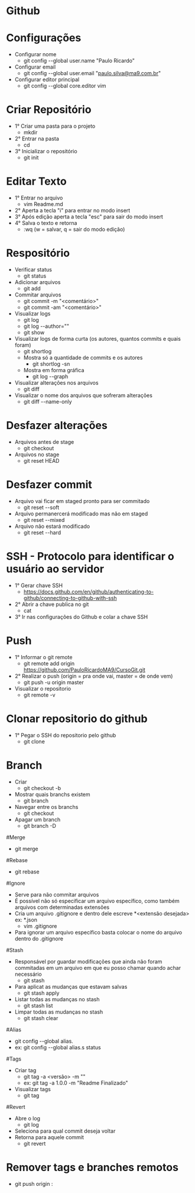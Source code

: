 # Github

# Configurações
- Configurar nome
  - git config --global user.name "Paulo Ricardo"
- Configurar email
  - git config --global user.email "paulo.silva@ma9.com.br"
- Configurar editor principal
  - git config --global core.editor vim


# Criar Repositório
- 1° Criar uma pasta para o projeto
  - mkdir <Nome Do Projeto>
- 2° Entrar na pasta
  - cd <Diretorio Do Projeto>
- 3° Inicializar o repositório
  - git init


# Editar Texto
- 1° Entrar no arquivo
  - vim Readme.md
- 2° Aperta a tecla "i" para entrar no modo insert
- 3° Após edição aperta a tecla "esc" para sair do modo insert
- 4° Salva o texto e retorna
  - :wq   (w = salvar, q = sair do modo edição)


# Respositório
- Verificar status
  - git status
- Adicionar arquivos
  - git add <Nome Do Arquivo>
- Commitar arquivos
  - git commit -m "<comentário>"
  - git commit -am "<comentário>"
- Visualizar logs
  - git log
  - git log --author="<Nome do autor>" 
  - git show
- Visualizar logs de forma curta (os autores, quantos commits e quais foram)
  - git shortlog
  - Mostra só a quantidade de commits e os autores
    - git shortlog -sn
  - Mostra em forma gráfica
    - git log --graph
- Visualizar alterações nos arquivos
  - git diff
- Visualizar o nome dos arquivos que sofreram alterações
  - git diff --name-only


# Desfazer alterações
- Arquivos antes de stage
  - git checkout <Nome do Arquivo>
- Arquivos no stage
  - git reset HEAD <Nome do Arquivo>


# Desfazer commit
- Arquivo vai ficar em staged pronto para ser commitado
  - git reset --soft
- Arquivo permanercerá modificado mas não em staged
  - git reset --mixed
- Arquivo não estará modificado
  - git reset --hard


# SSH - Protocolo para identificar o usuário ao servidor
- 1° Gerar chave SSH
  - https://docs.github.com/en/github/authenticating-to-github/connecting-to-github-with-ssh
- 2° Abrir a chave publica no git
  - cat <Nome da chave>
- 3° Ir nas configurações do Github e colar a chave SSH


# Push
- 1° Informar o git remote
  - git remote add origin https://github.com/PauloRicardoMA9/CursoGit.git
- 2° Realizar o push (origin = pra onde vai, master = de onde vem)
  - git push -u origin master
- Visualizar o repositorio
  - git remote -v

  
# Clonar repositorio do github
- 1° Pegar o SSH do repositorio pelo github
  - git clone <SSH> <nome pro repositorio local>

 
# Branch
- Criar
  - git checkout -b <Nome do Branch>
- Mostrar quais branchs existem
  - git branch
- Navegar entre os branchs
  - git checkout <Nome do Branch>
- Apagar um branch
  - git branch -D <Nome do Branch>


#Merge
- git merge <Nome do Branch>


#Rebase
- git rebase <Nome do Branch>


#Ignore
- Serve para não commitar arquivos
- É possível não só especificar um arquivo específico, como também arquivos com determinadas extensões
- Cria um arquivo .gitignore e dentro dele escreve *<extensão desejada> ex: *.json
  - vim .gitignore
- Para ignorar um arquivo específico basta colocar o nome do arquivo dentro do .gitignore


#Stash
- Responsável por guardar modificações que ainda não foram commitadas em um arquivo em que eu posso chamar quando achar necessário
  - git stash
- Para aplicat as mudanças que estavam salvas
  - git stash apply
- Listar todas as mudanças no stash
  - git stash list
- Limpar todas as mudanças no stash
  - git stash clear


#Alias
- git config --global alias.<comando que quer> <comando que deseja que seja feito>
- ex: git config --global alias.s status


#Tags
- Criar tag
  - git tag -a <versão> -m "<mensagem>"
  - ex: git tag -a 1.0.0 -m "Readme Finalizado"
- Visualizar tags
  - git tag


#Revert
- Abre o log
  - git log
- Seleciona para qual commit deseja voltar
- Retorna para aquele commit
  - git revert <id do commit>


# Remover tags e branches remotos
- git push origin :<tag ou branch>
